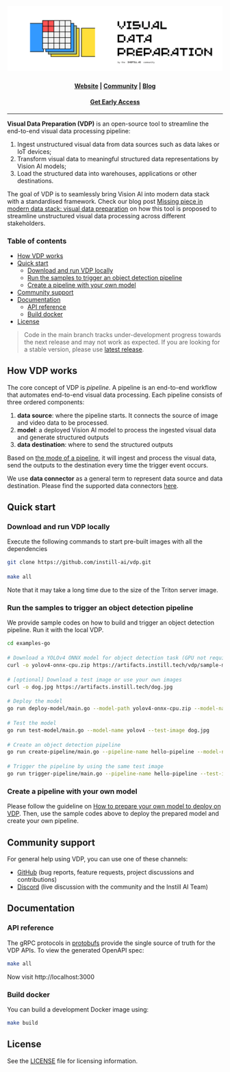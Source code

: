 <h1 align="center">
  <img src="https://raw.githubusercontent.com/instill-ai/.github/main/img/vdp.png" alt="Instill AI - Visual Data Preparation Made for All" />
</h1>

<h4 align="center">
    <a href="https://www.instill.tech/?utm_source=github&utm_medium=banner&utm_campaign=vdp_readme">Website</a> |
    <a href="https://discord.gg/sevxWsqpGh">Community</a> |
    <a href="https://blog.instill.tech/?utm_source=github&utm_medium=banner&utm_campaign=vdp_readme">Blog</a>
</h4>

<h4 align="center">
    <p>
        <a href="https://www.instill.tech/get-access/?utm_source=github&utm_medium=banner&utm_campaign=vdp_readme"><strong>Get Early Access</strong></a>
    <p>
</h4>

---

**Visual Data Preparation (VDP)** is an open-source tool to streamline the end-to-end visual data processing pipeline:

1. Ingest unstructured visual data from data sources such as data lakes or IoT devices;
2. Transform visual data to meaningful structured data representations by Vision AI models;
3. Load the structured data into warehouses, applications or other destinations.

The goal of VDP is to seamlessly bring Vision AI into modern data stack with a standardised framework. Check our blog post [Missing piece in modern data stack: visual data preparation](https://blog.instill.tech/visual-data-preparation/?utm_source=github&utm_medium=banner&utm_campaign=vdp_readme) on how this tool is proposed to streamline unstructured visual data processing across different stakeholders.

### Table of contents <!-- omit in toc -->
- [How VDP works](#how-vdp-works)
- [Quick start](#quick-start)
  - [Download and run VDP locally](#download-and-run-vdp-locally)
  - [Run the samples to trigger an object detection pipeline](#run-the-samples-to-trigger-an-object-detection-pipeline)
  - [Create a pipeline with your own model](#create-a-pipeline-with-your-own-model)
- [Community support](#community-support)
- [Documentation](#documentation)
  - [API reference](#api-reference)
  - [Build docker](#build-docker)
- [License](#license)

> Code in the main branch tracks under-development progress towards the next release and may not work as expected. If you are looking for a stable version, please use [latest release](https://github.com/instill-ai/vdp/releases).

## How VDP works

The core concept of VDP is _pipeline_. A pipeline is an end-to-end workflow that automates end-to-end visual data processing. Each pipeline consists of three ordered components:
1. **data source**: where the pipeline starts. It connects the source of image and video data to be processed.
2. **model**: a deployed Vision AI model to process the ingested visual data and generate structured outputs
3. **data destination**: where to send the structured outputs

Based on [the mode of a pipeline](docs/pipeline-mode.md), it will ingest and process the visual data, send the outputs to the destination every time the trigger event occurs.

We use **data connector** as a general term to represent data source and data destination. Please find the supported data connectors [here](docs/connector.md).

## Quick start

### Download and run VDP locally

Execute the following commands to start pre-built images with all the dependencies

```bash
git clone https://github.com/instill-ai/vdp.git

make all
```
Note that it may take a long time due to the size of the Triton server image.

### Run the samples to trigger an object detection pipeline
We provide sample codes on how to build and trigger an object detection pipeline. Run it with the local VDP.

```bash
cd examples-go

# Download a YOLOv4 ONNX model for object detection task (GPU not required)
curl -o yolov4-onnx-cpu.zip https://artifacts.instill.tech/vdp/sample-models/yolov4-onnx-cpu.zip

# [optional] Download a test image or use your own images
curl -o dog.jpg https://artifacts.instill.tech/dog.jpg

# Deploy the model
go run deploy-model/main.go --model-path yolov4-onnx-cpu.zip --model-name yolov4

# Test the model
go run test-model/main.go --model-name yolov4 --test-image dog.jpg

# Create an object detection pipeline
go run create-pipeline/main.go --pipeline-name hello-pipeline --model-name yolov4

# Trigger the pipeline by using the same test image
go run trigger-pipeline/main.go --pipeline-name hello-pipeline --test-image dog.jpg
```

### Create a pipeline with your own model
Please follow the guideline on [How to prepare your own model to deploy on VDP](docs/model.md#prepare-your-own-model-to-deploy-on-vdp). Then, use the sample codes above to deploy the prepared model and create your own pipeline.

## Community support

For general help using VDP, you can use one of these channels:

- [GitHub](https://github.com/instill-ai/vdp) (bug reports, feature requests, project discussions and contributions)
- [Discord](https://discord.gg/sevxWsqpGh) (live discussion with the community and the Instill AI Team)

## Documentation

### API reference

The gRPC protocols in [protobufs](https://github.com/instill-ai/protobufs) provide the single source of truth for the VDP APIs. To view the generated OpenAPI spec:
```bash
make all
```
Now visit http://localhost:3000


### Build docker

You can build a development Docker image using:
```bash
make build
```

## License

See the [LICENSE](https://github.com/instill-ai/vdp/blob/main/LICENSE) file for licensing information.
